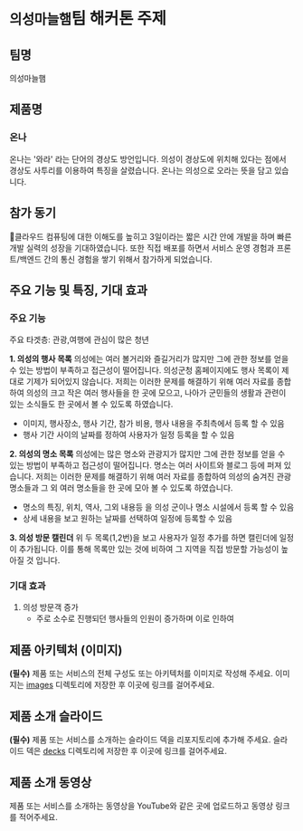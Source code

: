 # `의성마늘햄`팀 해커톤 주제

## 팀명

의성마늘햄

## 제품명

### 온나
온나는 '와라' 라는 단어의 경상도 방언입니다.
의성이 경상도에 위치해 있다는 점에서 경상도 사투리를 이용하여 특징을 살렸습니다.
온나는 의성으로 오라는 뜻을 담고 있습니다.

## 참가 동기

클라우드 컴퓨팅에 대한 이해도를 높히고 3일이라는 짧은 시간 안에 개발을 하며 빠른 개발 실력의 성장을 기대하였습니다. 또한 직접 배포를 하면서 서비스 운영 경험과 프론트/백엔드 간의 통신 경험을 쌓기 위해서 참가하게 되었습니다.

## 주요 기능 및 특징, 기대 효과

### 주요 기능

주요 타겟층: 관광,여행에 관심이 많은 청년

**1. 의성의 행사 목록**
의성에는 여러 볼거리와 즐길거리가 많지만 그에 관한 정보를 얻을 수 있는 방법이 부족하고 접근성이 떨어집니다.
의성군청 홈페이지에도 행사 목록이 제대로 기제가 되어있지 않습니다.
저희는 이러한 문제를 해결하기 위해 여러 자료를 종합하여 의성의 크고 작은 여러 행사들을 한 곳에 모으고, 나아가 군민들의 생활과 관련이 있는 소식들도 한 곳에서 볼 수 있도록 하였습니다.
- 이미지, 행사장소, 행사 기간, 참가 비용, 행사 내용을 주최측에서 등록 할 수 있음
- 행사 기간 사이의 날짜를 정하여 사용자가 일정 등록을 할 수 있음

**2. 의성의 명소 목록**
의성에는 많은 명소와 관광지가 많지만 그에 관한 정보를 얻을 수 있는 방법이 부족하고 접근성이 떨어집니다.
명소는 여러 사이트와 블로그 등에 퍼져 있습니다.
저희는 이러한 문제를 해결하기 위해 여러 자료를 종합하여 의성의 숨겨진 관광 명소들과 그 외 여러 명소들을 한 곳에 모아 볼 수 있도록 하였습니다.
- 명소의 특징, 위치, 역사, 그외 내용등 을 의성 군이나 명소 시설에서 등록 할 수 있음
- 상세 내용을 보고 원하는 날짜를 선택하여 일정에 등록할 수 있음

**3. 의성 방문 캘린더**
위 두 목록(1,2번)을 보고 사용자가 일정 추가를 하면 캘린더에 일정이 추가됩니다.
이를 통해 목록만 있는 것에 비하여 그 지역을 직접 방문할 가능성이 높아질 것 입니다.

### 기대 효과
1. 의성 방문객 증가
   - 주로 소수로 진행되던 행사들의 인원이 증가하며 이로 인하여 

## 제품 아키텍처 (이미지)

**(필수)** 제품 또는 서비스의 전체 구성도 또는 아키텍처를 이미지로 작성해 주세요. 이미지는 [images](./images) 디렉토리에 저장한 후 이곳에 링크를 걸어주세요.

## 제품 소개 슬라이드

**(필수)** 제품 또는 서비스를 소개하는 슬라이드 덱을 리포지토리에 추가해 주세요. 슬라이드 덱은 [decks](./decks) 디렉토리에 저장한 후 이곳에 링크를 걸어주세요.

## 제품 소개 동영상

제품 또는 서비스를 소개하는 동영상을 YouTube와 같은 곳에 업로드하고 동영상 링크를 적어주세요.
